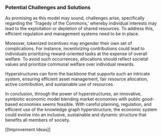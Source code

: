 ### Potential Challenges and Solutions

As promising as this model may sound, challenges arise, specifically regarding the 'Tragedy of the Commons,' whereby individual interests may lead to the exploitation or depletion of shared resources. To address this, efficient regulation and management systems need to be in place.

Moreover, tokenized incentives may engender their own set of complications. For instance, incentivizing contributions could lead to individuals prioritizing reward-oriented tasks at the expense of overall welfare. To avoid such occurrences, allocations should reflect societal values and prioritize communal welfare over individual rewards.

Hyperstructures can form the backbone that supports such an intricate system, ensuring efficient asset management, fair resource allocation, active contribution, and sustainable use of resources.

In conclusion, through the power of hyperstructures, an innovative, symbiotic economic model blending market economies with public good-based economies seems feasible. With careful planning, regulation, and efficient use of the knowledge graph hyperstructure, the economic system could evolve into an inclusive, sustainable and dynamic structure that benefits all members of society.

[[Improvement Ideas]]